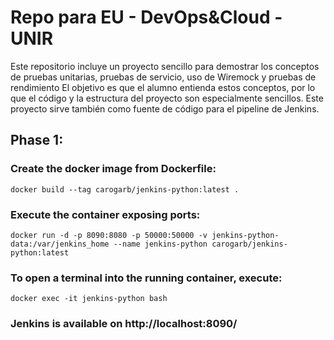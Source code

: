 # Repo para EU - DevOps&Cloud - UNIR

Este repositorio incluye un proyecto sencillo para demostrar los conceptos de pruebas unitarias, pruebas de servicio, uso de Wiremock y pruebas de rendimiento
El objetivo es que el alumno entienda estos conceptos, por lo que el código y la estructura del proyecto son especialmente sencillos.
Este proyecto sirve también como fuente de código para el pipeline de Jenkins.

## Phase 1:

### Create the docker image from Dockerfile:
```
docker build --tag carogarb/jenkins-python:latest .
```

### Execute the container exposing ports:
```
docker run -d -p 8090:8080 -p 50000:50000 -v jenkins-python-data:/var/jenkins_home --name jenkins-python carogarb/jenkins-python:latest
```

### To open a terminal into the running container, execute:
```
docker exec -it jenkins-python bash
```

### Jenkins is available on http://localhost:8090/
